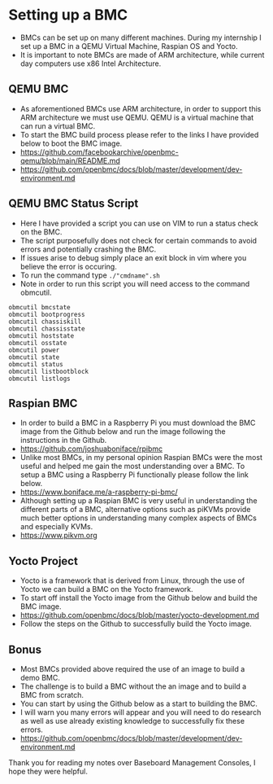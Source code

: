 # Setting up a BMC
* BMCs can be set up on many different machines. During my internship I set up a BMC in a QEMU Virtual Machine, Raspian OS and Yocto.
* It is important to note BMCs are made of ARM architecture, while current day computers use x86 Intel Architecture.
  
## QEMU BMC
* As aforementioned BMCs use ARM architecture, in order to support this ARM architecture we must use QEMU. QEMU is a virtual machine that can run a virtual BMC.
* To start the BMC build process please refer to the links I have provided below to boot the BMC image.
* https://github.com/facebookarchive/openbmc-qemu/blob/main/README.md
* https://github.com/openbmc/docs/blob/master/development/dev-environment.md

## QEMU BMC Status Script
* Here I have provided a script you can use on VIM to run a status check on the BMC.
* The script purposefully does not check for certain commands to avoid errors and potentially crashing the BMC.
* If issues arise to debug simply place an exit block in vim where you believe the error is occuring.
* To run the command type ```./"cmdname".sh ```
* Note in order to run this script you will need access to the command obmcutil.

```
obmcutil bmcstate   
obmcutil bootprogress
obmcutil chassiskill
obmcutil chassisstate
obmcutil hoststate
obmcutil osstate      
obmcutil power 
obmcutil state
obmcutil status
obmcutil listbootblock
obmcutil listlogs
```

## Raspian BMC
* In order to build a BMC in a Raspberry Pi you must download the BMC image from the Github below and run the image following the instructions in the Github.
* https://github.com/joshuaboniface/rpibmc
* Unlike most BMCs, in my personal opinion Raspian BMCs were the most useful and helped me gain the most understanding over a BMC. To setup a BMC using a Raspberry Pi functionally please follow the link below.
* https://www.boniface.me/a-raspberry-pi-bmc/
* Although setting up a Raspian BMC is very useful in understanding the different parts of a BMC, alternative options such as piKVMs provide much better options in understanding many complex aspects of BMCs and especially KVMs.
* https://www.pikvm.org

## Yocto Project
* Yocto is a framework that is derived from Linux, through the use of Yocto we can build a BMC on the Yocto framework.
* To start off install the Yocto image from the Github below and build the BMC image.
* https://github.com/openbmc/docs/blob/master/yocto-development.md
* Follow the steps on the Github to successfully build the Yocto image.

## Bonus 
* Most BMCs provided above required the use of an image to build a demo BMC.
* The challenge is to build a BMC without the an image and to build a BMC from scratch.
* You can start by using the Github below as a start to building the BMC.
*  I will warn you many errors will appear and you will need to do research as well as use already existing knowledge to successfully fix these errors.
* https://github.com/openbmc/docs/blob/master/development/dev-environment.md

Thank you for reading my notes over Baseboard Management Consoles, I hope they were helpful.
